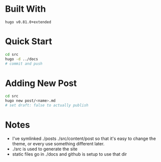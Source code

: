# Built With
`hugo v0.81.0+extended`

# Quick Start
```sh
cd src
hugo -d ../docs
# commit and push
```

# Adding New Post
```sh
cd src
hugo new post/<name>.md
# set draft: false to actually publish
```

# Notes
* I've symlinked ./posts ./src/content/post so that it's easy to change the theme, or every use something different later.
* ./src is used to generate the site
* static files go in ./docs and github is setup to use that dir



